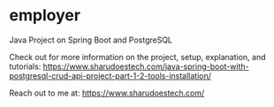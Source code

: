 # employer
Java Project on Spring Boot and PostgreSQL

Check out for more information on the project, setup, explanation, and tutorials: 
https://www.sharudoestech.com/java-spring-boot-with-postgresql-crud-api-project-part-1-2-tools-installation/

Reach out to me at: https://www.sharudoestech.com/
